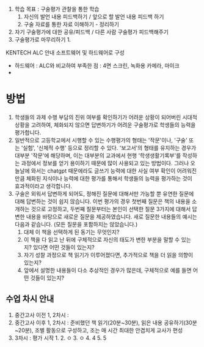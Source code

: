 1. 학습 목표 : 구술평가 관찰을 통한 학습
	1.  자신의 발언 내용 피드백하기 / 앞으로 할 발언 내용 피드백 하기
	2. 구술 자료를 통한 자료 이해하기 - 정리하기
2. 자기 구술평가에 대한 공유/피드백 / 다른 사람 구술평가 피드백해주기
3. 구술평가로 마무리하기
	1. 

KENTECH ALC 안내
	소프트웨어 및 하드웨어로 구성
- 하드웨어 : ALC와 비교하여 부족한 점 : 4면 스크린, 녹화용 카메라, 마이크
- 

# 방법
1. 학생들의 과제 수행 부담의 진위 여부를 확인하기가 어려운 상황이 되어버린 시대적 상황을 고려하여, 체화되지 않으면 답변하기가 어려운 구술평가로 학생들의 능력을 평가합니다.
2. 일반적으로 고등학교에서 시행할 수 있는 수행평가의 형태는 '작문'이나, '구술' 또는 '실험', '신체적 수행' 등으로 정리할 수 있다. '보고서'의 형태를 유지하는 경우가 대부분 '작문'에 해당하며, 이는 대부분의 교과에서 현행 '학생생활기록부'를 작성하는 과정에서 정보를 얻기 용이하기 때문에 많이 사용되고 있는 방법이다. 그러나 오늘날에 와서는 chatgpt 때문에라도 글쓰기 능력에 대한 사실 여부 확인이 어려워진 만큼 체화된 지식이나 능력에 대한 평가를 통해서 학생들의 능력을 평가하는 것이 효과적이라고 생각합니다.
3. 구술은 외워서 답변하게 되어도, 정해진 질문에 대해서만 가능할 뿐 유연한 질문에 대해 답변하는 것이 쉽지 않습니다. 이번 평가의 경우 첫번째 질문은 책의 내용을 소개하는 것으로 고정하고, 두번째 질문부터는 본인이 선택한 질문 3가지에 대해서 답변한 내용을 바탕으로 새로운 질문을 제공하였습니다. 새로 질문한 내용들의 예시는 다음과 같습니다. (모든 질문을 포함하지는 않았습니다.)
	1. 대체 이 책을 선택하게 된 동기는 무엇인지?
	2. 이 책을 다 읽고 난 뒤에 구체적으로 자신의 태도가 변한 부분을 말할 수 있는지? 있다면 어떤 것들이 있는지?
	3. 자기 성찰 과정으로 책 읽기가 이루어졌다면, 추가적으로 책을 더 읽을 의향이 있는지?
	4. 앞에서 설명한 내용들이 다소 추상적인 경우가 많은데, 구체적으로 예를 들면 어떤 것들이 있는지?

## 수업 차시 안내
1. 중간고사 이전 1, 2차시 : 
2. 중간고사 이후 1, 2차시 : 준비했던 책 읽기(20분~30분), 읽은 내용 공유하기(30분~20분), 조별 활동으로 구성하고, 조는 매 시간 최대한 안겹치게 교사가 편성
3. 3차시 : 평가 시작
	1. 
	2. ㅇ
	3. ㅇ
	4. 4
	5. 5